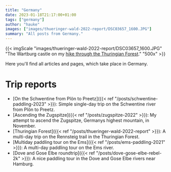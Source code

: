 ```yaml
---
title: "Germany"
date: 2023-01-18T21:17:00+01:00
tags: ["germany"]
author: "hauke"
images: ["images/thueringer-wald-2022-report/DSC03657_1600.JPG"]
summary: "All posts from Germany."
---
```


{{< imgScale "images/thueringer-wald-2022-report/DSC03657_1600.JPG" "The Wartburg castle on my [hike through the Thuringian Forest](/en/posts/thueringer-wald-2022-report)." "500x" >}}

Here you'll find all articles and pages, which take place in Germany.

# Trip reports

* [On the Schwentine from Plön to Preetz]({{< ref "/posts/schwentine-paddling-2023" >}}): Simple single-day trip on the Schwentine river from Plön to Preetz.
* [Ascending the Zugspitze]({{< ref "/posts/zugspitze-2022" >}}): My attempt to ascend the Zugspitze, Germanys highest mountain, in November.
* [Thuringian Forest]({{< ref "/posts/thueringer-wald-2022-report" >}}): A multi-day trip on the Rennsteig trail in the Thuringian Forest.
* [Multiday paddling tour on the Ems]({{< ref "/posts/ems-paddling-2021" >}}): A multi-day paddling tour on the Ems river.
* [Dove and Gose Elbe roundtrip]({{< ref "/posts/dove-gose-elbe-rebel-2k" >}}): A nice paddling tour in the Dove and Gose Elbe rivers near Hamburg.
